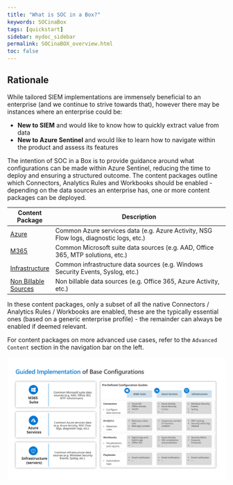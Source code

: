 ```yaml
---
title: "What is SOC in a Box?"
keywords: SOCinaBox
tags: [quickstart]
sidebar: mydoc_sidebar
permalink: SOCinaBOX_overview.html
toc: false
---
```


## Rationale
While tailored SIEM implementations are immensely beneficial to an enterprise (and we continue to strive towards that), however there may be instances where an enterprise could be:
* <b>New to SIEM</b> and would like to know how to quickly extract value from data
* <b>New to Azure Sentinel</b> and would like to learn how to navigate within the product and assess its features

The intention of SOC in a Box is to provide guidance around what configurations can be made within Azure Sentinel, reducing the time to deploy and ensuring a structured outcome. The content packages outline which Connectors, Analytics Rules and Workbooks should be enabled - depending on the data sources an enterprise has, one or more content packages can be deployed. 

<table>
<colgroup>
<col width="20%" />
<col width="80%" />
</colgroup>
<thead>
<tr class="header">
<th>Content Package</th>
<th>Description</th>
</tr>
</thead>
<tbody>
<tr>
<td markdown="span"><a alt='Azure' href='https://ko-sharon.github.io/AzSentinel/SOCinaBOX_azure.html'>Azure</a></td>
<td markdown="span">Common Azure services data (e.g. Azure Activity, NSG Flow logs, diagnostic logs, etc.)</td>
</tr>
<tr>
<td markdown="span"><a alt='M365' href='https://ko-sharon.github.io/AzSentinel/SOCinaBOX_m365.html'>M365</a></td>
<td markdown="span">Common Microsoft suite data sources (e.g. AAD, Office 365, MTP solutions, etc.)</td>
</tr>
<tr>
<td markdown="span"><a alt='Infra' href='https://ko-sharon.github.io/AzSentinel/SOCinaBOX_infra.html'>Infrastructure</a></td>
<td markdown="span">Common infrastructure data sources (e.g. Windows Security Events, Syslog, etc.)</td>
</tr>
  <tr>
<td markdown="span"><a alt='NonBillable' href='https://ko-sharon.github.io/AzSentinel/SOCinaBOX_nonbillabe.html'>Non Billable Sources</a></td>
<td markdown="span">Non billable data sources (e.g. Office 365, Azure Activity, etc.)</td>
</tr>
</tbody>
</table>

In these content packages, only a subset of all the native Connectors / Analytics Rules / Workbooks are enabled, these are the typically essential ones (based on a generic enterprise profile) - the remainder can always be enabled if deemed relevant.

For content packages on more advanced use cases, refer to the `Advanced Content` section in the navigation bar on the left.

![alt text](https://github.com/ko-sharon/AzSentinel/blob/gh-pages/images/guides/SOCinaBOX/SOCinaBOX.svg?raw=true)

